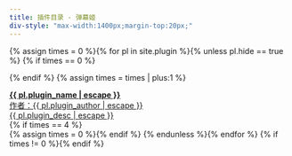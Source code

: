 ```yaml
---
title: 插件目录 - 弹幕姬
div-style: "max-width:1400px;margin-top:20px;"
---
```

<!--<li><h3><a class="post-link" href="{{ pl.url }}">{{ pl.title | escape }} | {{ pl.plugin_desc | escape }}</a></h3></li>-->
{% assign times = 0 %}{% for pl in site.plugin %}{% unless pl.hide == true %}
{% if times == 0 %}<!-- 输出一行的开始标签 --><div class="w3-row-padding">{% endif %}
{% assign times = times | plus:1 %}<!-- times += 1; -->
<!-- 插件信息开始 -->
<div class="plugin-page-card w3-quarter w3-container w3-margin-bottom">
<a href="{{ pl.url }}"><div class="w3-container w3-theme-l4 w3-card-4">
<div><b>{{ pl.plugin_name | escape }}</b><br><span>作者：</span><span>{{ pl.plugin_author | escape }}</span></div>
<div>{{ pl.plugin_desc | escape }}</div>
</div></a></div>
<!-- 插件信息结束 -->
{% if times == 4 %}<!-- if(times==4) 输出一行的结束 --></div>{% assign times = 0 %}<!-- 重设times=0 -->{% endif %}
{% endunless %}{% endfor %}
{% if times != 0 %}<!-- 需要多输出一个</div> --></div>{% endif %}<br>
